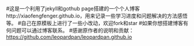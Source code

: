 #这是一个利用了jekyll和gothub page搭建的一个个人博客http://xiaofengfenger.github.io，用来记录一些学习进度和问题解决的方法感悟等。
#自己在原模板上进行了一些小改动，欢迎fork和star
#如果你想搭建博客有何问题可以通过博客联系。
#感谢原作者的说明和贡献：https://github.com/leopardpan/leopardpan.github.io
